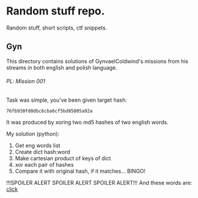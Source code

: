 # Random stuff repo.

Random stuff, short scripts, ctf snippets.


## Gyn

This directory contains solutions of GynvaelColdwind's missions from his streams in both english and polish language.



###### PL: Mission 001

Task was simple, you've been given target hash:

`76fb930fd0dbc6cba6cf5bd85005a92a`

It was produced by xoring two md5 hashes of two english words.

My solution (python):

1. Get eng words list
2. Create dict hash:word
3. Make cartesian product of keys of dict
4. xor each pair of hashes 
5. Compare it with original hash, if it matches... BINGO! 

!!!SPOILER ALERT SPOILER ALERT SPOILER ALERT!!!
And these words are:
[click](gyn/challenge/pl/001/solution)
